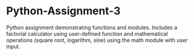 # Python-Assignment-3
Python assignment demonstrating functions and modules. Includes a factorial calculator using user-defined function and mathematical operations (square root, logarithm, sine) using the math module with user input.
